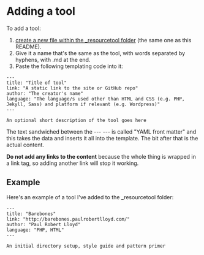 # Adding a tool

To add a tool:

1. [create a new file within the _resourcetool folder](https://github.com/maban/styleguides/new/gh-pages/_resourcetool) (the same one as this README).
2. Give it a name that's the same as the tool, with words separated by hyphens, with .md at the end.
3. Paste the following templating code into it:

```
---
title: "Title of tool"
link: "A static link to the site or GitHub repo"
author: "The creator's name"
language: "The language/s used other than HTML and CSS (e.g. PHP, Jekyll, Sass) and platform if relevant (e.g. Wordpress)"
---

An optional short description of the tool goes here
```

The text sandwiched between the --- --- is called "YAML front matter" and this takes the data and inserts it all into the template. The bit after that is the actual content.

**Do not add any links to the content** because the whole thing is wrapped in a link tag, so adding another link will stop it working.

## Example

Here's an example of a tool I've added to the _resourcetool folder:

```
---
title: "Barebones"
link: "http://barebones.paulrobertlloyd.com/"
author: "Paul Robert Lloyd"
language: "PHP, HTML"
---

An initial directory setup, style guide and pattern primer
```
